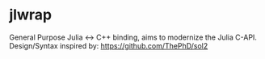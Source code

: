 # jlwrap
General Purpose Julia &lt;-> C++ binding, aims to modernize the Julia C-API. Design/Syntax inspired by: https://github.com/ThePhD/sol2
